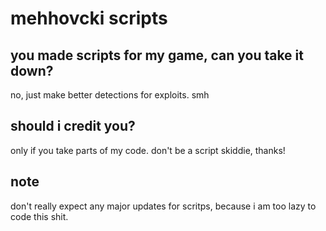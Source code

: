 # mehhovcki scripts

## you made scripts for my game, can you take it down?
no, just make better detections for exploits. smh

## should i credit you?
only if you take parts of my code. don't be a script skiddie, thanks!

## note
don't really expect any major updates for scritps, because i am too lazy to code this shit.
